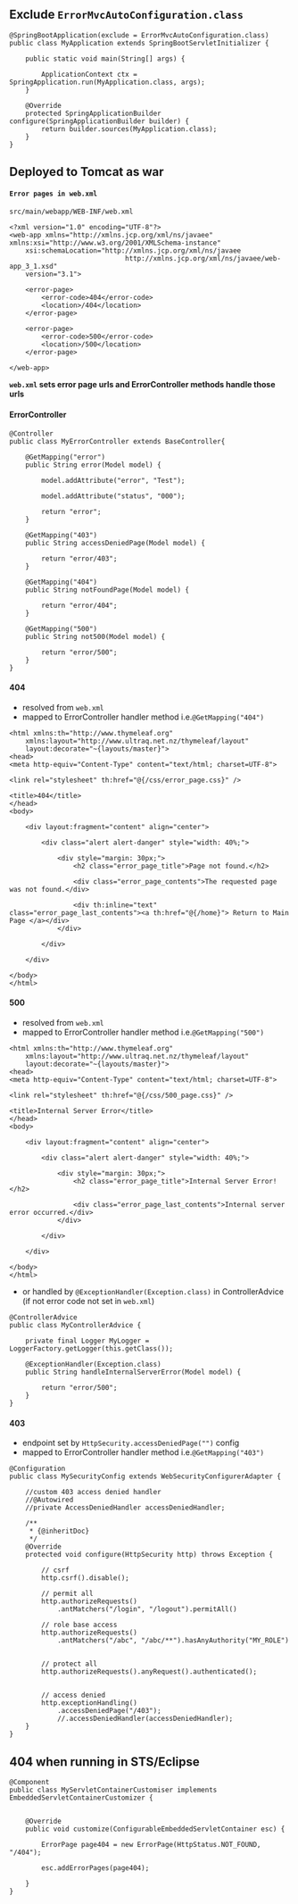 ## Exclude `ErrorMvcAutoConfiguration.class`
```
@SpringBootApplication(exclude = ErrorMvcAutoConfiguration.class)
public class MyApplication extends SpringBootServletInitializer {

	public static void main(String[] args) {

		ApplicationContext ctx = SpringApplication.run(MyApplication.class, args);
	}

	@Override
	protected SpringApplicationBuilder configure(SpringApplicationBuilder builder) {
		return builder.sources(MyApplication.class);
	}
}
```

## Deployed to Tomcat as war

#### `Error pages in web.xml`
`src/main/webapp/WEB-INF/web.xml`
```
<?xml version="1.0" encoding="UTF-8"?>
<web-app xmlns="http://xmlns.jcp.org/xml/ns/javaee" xmlns:xsi="http://www.w3.org/2001/XMLSchema-instance"
	xsi:schemaLocation="http://xmlns.jcp.org/xml/ns/javaee
                             http://xmlns.jcp.org/xml/ns/javaee/web-app_3_1.xsd"
	version="3.1">

	<error-page>
		<error-code>404</error-code>
		<location>/404</location>
	</error-page>
	
	<error-page>
		<error-code>500</error-code>
		<location>/500</location>
	</error-page>

</web-app>
```
**`web.xml` sets error page urls and ErrorController methods handle those urls**

#### ErrorController
```
@Controller
public class MyErrorController extends BaseController{

	@GetMapping("error")
	public String error(Model model) {

		model.addAttribute("error", "Test");

		model.addAttribute("status", "000");

		return "error";
	}

	@GetMapping("403")
	public String accessDeniedPage(Model model) {

		return "error/403";
	}

	@GetMapping("404")
	public String notFoundPage(Model model) {

		return "error/404";
	}
	
	@GetMapping("500")
	public String not500(Model model) {

		return "error/500";
	}
}
```
#### 404
* resolved from `web.xml`
* mapped to ErrorController handler method i.e.`@GetMapping("404")`
```
<html xmlns:th="http://www.thymeleaf.org"
	xmlns:layout="http://www.ultraq.net.nz/thymeleaf/layout"
	layout:decorate="~{layouts/master}">
<head>
<meta http-equiv="Content-Type" content="text/html; charset=UTF-8">

<link rel="stylesheet" th:href="@{/css/error_page.css}" />

<title>404</title>
</head>
<body>

	<div layout:fragment="content" align="center">

		<div class="alert alert-danger" style="width: 40%;">

			<div style="margin: 30px;">
				<h2 class="error_page_title">Page not found.</h2>

				<div class="error_page_contents">The requested page was not found.</div>

				<div th:inline="text" class="error_page_last_contents"><a th:href="@{/home}"> Return to Main Page </a></div>
			</div>

		</div>

	</div>

</body>
</html>
```

#### 500
* resolved from `web.xml`
* mapped to ErrorController handler method i.e.`@GetMapping("500")`
```
<html xmlns:th="http://www.thymeleaf.org"
	xmlns:layout="http://www.ultraq.net.nz/thymeleaf/layout"
	layout:decorate="~{layouts/master}">
<head>
<meta http-equiv="Content-Type" content="text/html; charset=UTF-8">

<link rel="stylesheet" th:href="@{/css/500_page.css}" />

<title>Internal Server Error</title>
</head>
<body>

	<div layout:fragment="content" align="center">

		<div class="alert alert-danger" style="width: 40%;">

			<div style="margin: 30px;">
				<h2 class="error_page_title">Internal Server Error!</h2>

				<div class="error_page_last_contents">Internal server error occurred.</div>
			</div>

		</div>

	</div>

</body>
</html>
```
* or handled by `@ExceptionHandler(Exception.class)` in ControllerAdvice (if not error code not set in `web.xml`)
```
@ControllerAdvice
public class MyControllerAdvice {

	private final Logger MyLogger = LoggerFactory.getLogger(this.getClass());

	@ExceptionHandler(Exception.class)
	public String handleInternalServerError(Model model) {

		return "error/500";
	}
}
```

#### 403
* endpoint set by `HttpSecurity.accessDeniedPage("")` config
* mapped to ErrorController handler method i.e.`@GetMapping("403")`
```
@Configuration
public class MySecurityConfig extends WebSecurityConfigurerAdapter {

	//custom 403 access denied handler
	//@Autowired
	//private AccessDeniedHandler accessDeniedHandler;

	/**
	 * {@inheritDoc}
	 */
	@Override
	protected void configure(HttpSecurity http) throws Exception {

		// csrf
		http.csrf().disable();

		// permit all
		http.authorizeRequests()
			.antMatchers("/login", "/logout").permitAll()

		// role base access
		http.authorizeRequests()
			.antMatchers("/abc", "/abc/**").hasAnyAuthority("MY_ROLE")


		// protect all
		http.authorizeRequests().anyRequest().authenticated();


		// access denied
		http.exceptionHandling()
			.accessDeniedPage("/403");
			//.accessDeniedHandler(accessDeniedHandler);
	}
}
```

## 404 when running in STS/Eclipse
```
@Component
public class MyServletContainerCustomiser implements EmbeddedServletContainerCustomizer {


	@Override
	public void customize(ConfigurableEmbeddedServletContainer esc) {
		
		ErrorPage page404 = new ErrorPage(HttpStatus.NOT_FOUND, "/404");
		
		esc.addErrorPages(page404);

	}
}
```
